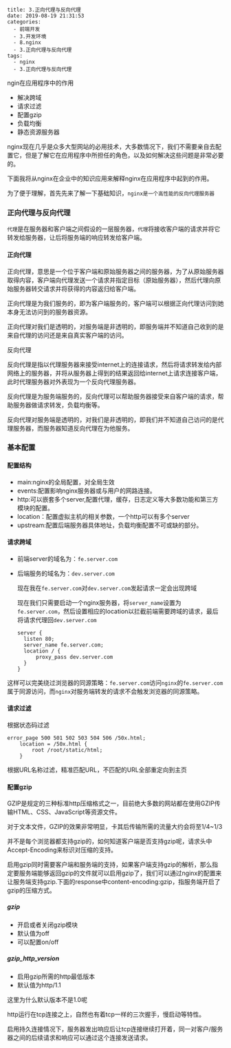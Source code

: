 ```
title: 3.正向代理与反向代理
date: 2019-08-19 21:31:53
categories:
  - 前端开发
  - 3.开发环境
  - 8.nginx
  - 3.正向代理与反向代理
tags:
  - nginx
  - 3.正向代理与反向代理
```

ngin在应用程序中的作用

- 解决跨域
- 请求过滤
- 配置gzip
- 负载均衡
- 静态资源服务器

nginx现在几乎是众多大型网站的必用技术，大多数情况下，我们不需要亲自去配置它，但是了解它在应用程序中所担任的角色，以及如何解决这些问题是非常必要的。

下面我将从nginx在企业中的知识应用来解释nginx在应用程序中起到的作用。

为了便于理解，首先先来了解一下基础知识，`nginx是一个高性能的反向代理服务器`

### 正向代理与反向代理

`代理`是在服务器和客户端之间假设的一层服务器，`代理`将接收客户端的请求并将它转发给服务器，让后将服务端的响应转发给客户端。

#### 正向代理

正向代理，意思是一个位于客户端和原始服务器之间的服务器，为了从原始服务器取得内容，客户端向代理发送一个请求并指定目标（原始服务器），然后代理向原始服务器转交请求并将获得的内容返归给客户端。

正向代理是为我们服务的，即为客户端服务的，客户端可以根据正向代理访问到她本身无法访问到的服务器资源。

正向代理对我们是透明的，对服务端是非透明的，即服务端并不知道自己收到的是来自代理的访问还是来自真实客户端的访问。

反向代理

反向代理是指以代理服务器来接受internet上的连接请求，然后将请求转发给内部网络上的服务器，并将从服务器上得到的结果返回给internet上请求连接客户端，此时代理服务器对外表现为一个反向代理服务器。

反向代理是为服务端服务的，反向代理可以帮助服务器接受来自客户端的请求，帮助服务器做请求转发，负载均衡等。

反向代理对服务端是透明的，对我们是非透明的，即我们并不知道自己访问的是代理服务器，而服务器知道反向代理在为他服务。

### 基本配置

#### 配置结构

- main:nginx的全局配置，对全局生效
- events:配置影响nginx服务器或与用户的网路连接。
- http:可以嵌套多个server,配置代理，缓存，日志定义等大多数功能和第三方模块的配置。
- location：配置虚拟主机的相关参数，一个http可以有多个server
- upstream:配置后端服务器具体地址，负载均衡配置不可或缺的部分。

#### 请求跨域

- 前端server的域名为：`fe.server.com`

- 后端服务的域名为：`dev.server.com`

  现在我在`fe.server.com`对`dev.server.com`发起请求一定会出现跨域

  现在我们只需要启动一个nginx服务器，将`server_name`设置为`fe.server.com`，然后设置相应的location以拦截前端需要跨域的请求，最后将请求代理回`dev.server.com`

  ```
  server {
  	listen 80;
  	server_name fe.server.com;
  	location / {
  		proxy_pass dev.server.com
  	}
  }
  ```

这样可以完美绕过浏览器的同源策略：`fe.server.com`访问`nginx`的`fe.server.com`属于同源访问，而`nginx`对服务端转发的请求不会触发浏览器的同源策略。

#### 请求过滤

根据状态码过滤

```
error_page 500 501 502 503 504 506 /50x.html;
	location = /50x.html {
		root /root/static/html;
	}
```

根据URL名称过滤，精准匹配URL，不匹配的URL全部重定向到主页

#### 配置gzip

GZIP是规定的三种标准http压缩格式之一，目前绝大多数的网站都在使用GZIP传输HTML、CSS、JavaScript等资源文件。

对于文本文件，GZIP的效果非常明显，卡其后传输所需的流量大约会将至1/4~1/3

并不是每个浏览器都支持gzip的，如何知道客户端是否支持gzip呢，请求头中Accept-Encoding来标识对压缩的支持。

启用gzip同时需要客户端和服务端的支持，如果客户端支持gzip的解析，那么指定要服务端能够返回gzip的文件就可以启用gzip了，我们可以通过nginx的配置来让服务端支持gzip.下面的response中content-encoding:gzip，指服务端开启了gzip的压缩方式。

##### gzip

- 开启或者关闭gzip模块
- 默认值为off
- 可以配置on/off

##### gzip_http_version

- 启用gzip所需的http最低版本
- 默认值为http/1.1

这里为什么默认版本不是1.0呢

http运行在tcp连接之上，自然也有着tcp一样的三次握手，慢启动等特性。

启用持久连接情况下，服务器发出响应后让tcp连接继续打开着，同一对客户/服务器之间的后续请求和响应可以通过这个连接发送请求。

